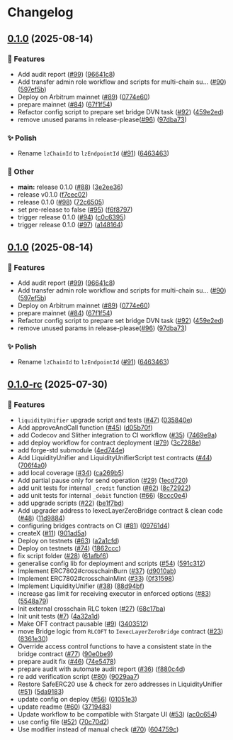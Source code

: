# Changelog

## [0.1.0](https://github.com/iExecBlockchainComputing/rlc-multichain/compare/v0.1.0-rc...v0.1.0) (2025-08-14)


### 🚀 Features

* Add audit report ([#99](https://github.com/iExecBlockchainComputing/rlc-multichain/issues/99)) ([96641c8](https://github.com/iExecBlockchainComputing/rlc-multichain/commit/96641c823fdbcf11003d76179831b8b734cefbce))
* Add transfer admin role workflow and scripts for multi-chain su… ([#90](https://github.com/iExecBlockchainComputing/rlc-multichain/issues/90)) ([597ef5b](https://github.com/iExecBlockchainComputing/rlc-multichain/commit/597ef5b5c22cef9787b5d2a4de6fb94a0fdb7818))
* Deploy on Arbitrum mainnet ([#89](https://github.com/iExecBlockchainComputing/rlc-multichain/issues/89)) ([0774e60](https://github.com/iExecBlockchainComputing/rlc-multichain/commit/0774e606143bdf3e022c3c887ace0b0d638f6f19))
* prepare mainnet ([#84](https://github.com/iExecBlockchainComputing/rlc-multichain/issues/84)) ([67f1f54](https://github.com/iExecBlockchainComputing/rlc-multichain/commit/67f1f5467eed743cc627afd6153f865e99977e91))
* Refactor config script to prepare set bridge DVN task ([#92](https://github.com/iExecBlockchainComputing/rlc-multichain/issues/92)) ([459e2ed](https://github.com/iExecBlockchainComputing/rlc-multichain/commit/459e2ed493768aeee9e175a79201496633b3ae87))
* remove unused params in release-please([#96](https://github.com/iExecBlockchainComputing/rlc-multichain/issues/96)) ([97dba73](https://github.com/iExecBlockchainComputing/rlc-multichain/commit/97dba73ae92577d7b9d0b55456a2c066459947b8))


### ✨ Polish

* Rename `lzChainId` to `lzEndpointId` ([#91](https://github.com/iExecBlockchainComputing/rlc-multichain/issues/91)) ([6463463](https://github.com/iExecBlockchainComputing/rlc-multichain/commit/6463463055d419dab6fedaf8ff640d612aaaee4d))


### 🧰 Other

* **main:** release 0.1.0 ([#88](https://github.com/iExecBlockchainComputing/rlc-multichain/issues/88)) ([3e2ee36](https://github.com/iExecBlockchainComputing/rlc-multichain/commit/3e2ee361006b9a9cdc46fa67cc966bb4c7c67e03))
* release  v0.1.0 ([f7cec02](https://github.com/iExecBlockchainComputing/rlc-multichain/commit/f7cec02111018b378af9542d7d875e9e4a3f11ad))
* release 0.1.0 ([#98](https://github.com/iExecBlockchainComputing/rlc-multichain/issues/98)) ([72c6505](https://github.com/iExecBlockchainComputing/rlc-multichain/commit/72c65054a3bb9e758d57b11d5440b2aaa772c229))
* set pre-release to false ([#95](https://github.com/iExecBlockchainComputing/rlc-multichain/issues/95)) ([f6f8797](https://github.com/iExecBlockchainComputing/rlc-multichain/commit/f6f8797b86565bfdb72da3cc73be9b238c4c3cbe))
* trigger release 0.1.0 ([#94](https://github.com/iExecBlockchainComputing/rlc-multichain/issues/94)) ([c0c6395](https://github.com/iExecBlockchainComputing/rlc-multichain/commit/c0c639508cc9aa37c95ac540bbd174736a079864))
* trigger release 0.1.0 ([#97](https://github.com/iExecBlockchainComputing/rlc-multichain/issues/97)) ([a148164](https://github.com/iExecBlockchainComputing/rlc-multichain/commit/a148164dff1ce22ba6b713ed3dabf62d05c6c8cc))

## [0.1.0](https://github.com/iExecBlockchainComputing/rlc-multichain/compare/v0.1.0-rc...v0.1.0) (2025-08-14)

### 🚀 Features

* Add audit report ([#99](https://github.com/iExecBlockchainComputing/rlc-multichain/issues/99)) ([96641c8](https://github.com/iExecBlockchainComputing/rlc-multichain/commit/96641c823fdbcf11003d76179831b8b734cefbce))
* Add transfer admin role workflow and scripts for multi-chain su… ([#90](https://github.com/iExecBlockchainComputing/rlc-multichain/issues/90)) ([597ef5b](https://github.com/iExecBlockchainComputing/rlc-multichain/commit/597ef5b5c22cef9787b5d2a4de6fb94a0fdb7818))
* Deploy on Arbitrum mainnet ([#89](https://github.com/iExecBlockchainComputing/rlc-multichain/issues/89)) ([0774e60](https://github.com/iExecBlockchainComputing/rlc-multichain/commit/0774e606143bdf3e022c3c887ace0b0d638f6f19))
* prepare mainnet ([#84](https://github.com/iExecBlockchainComputing/rlc-multichain/issues/84)) ([67f1f54](https://github.com/iExecBlockchainComputing/rlc-multichain/commit/67f1f5467eed743cc627afd6153f865e99977e91))
* Refactor config script to prepare set bridge DVN task ([#92](https://github.com/iExecBlockchainComputing/rlc-multichain/issues/92)) ([459e2ed](https://github.com/iExecBlockchainComputing/rlc-multichain/commit/459e2ed493768aeee9e175a79201496633b3ae87))
* remove unused params in release-please([#96](https://github.com/iExecBlockchainComputing/rlc-multichain/issues/96)) ([97dba73](https://github.com/iExecBlockchainComputing/rlc-multichain/commit/97dba73ae92577d7b9d0b55456a2c066459947b8))

### ✨ Polish

* Rename `lzChainId` to `lzEndpointId` ([#91](https://github.com/iExecBlockchainComputing/rlc-multichain/issues/91)) ([6463463](https://github.com/iExecBlockchainComputing/rlc-multichain/commit/6463463055d419dab6fedaf8ff640d612aaaee4d))

## [0.1.0-rc](https://github.com/iExecBlockchainComputing/rlc-multichain/compare/v0.1.0...v0.1.0-rc) (2025-07-30)

### 🚀 Features

* `liquidityUnifier` upgrade script and tests ([#47](https://github.com/iExecBlockchainComputing/rlc-multichain/issues/47)) ([035840e](https://github.com/iExecBlockchainComputing/rlc-multichain/commit/035840e2eaeef5e11acf36247f284f46f75cf70e))
* Add approveAndCall function ([#45](https://github.com/iExecBlockchainComputing/rlc-multichain/issues/45)) ([d05b70f](https://github.com/iExecBlockchainComputing/rlc-multichain/commit/d05b70f71668b3f49c9de8bf6210bd49c457832f))
* add Codecov and Slither integration to CI workflow ([#35](https://github.com/iExecBlockchainComputing/rlc-multichain/issues/35)) ([7469e9a](https://github.com/iExecBlockchainComputing/rlc-multichain/commit/7469e9a37b1bd77110417ccb49fc4787b603cf80))
* add deploy workflow for contract deployment ([#79](https://github.com/iExecBlockchainComputing/rlc-multichain/issues/79)) ([3c7288e](https://github.com/iExecBlockchainComputing/rlc-multichain/commit/3c7288ed15e8618a751a8a36e9deea3311339da8))
* add forge-std submodule ([4ed744e](https://github.com/iExecBlockchainComputing/rlc-multichain/commit/4ed744ee8407ad3f76cf9d90887904549a55ca6c))
* Add LiquidityUnifier and LiquidityUnifierScript test contracts ([#44](https://github.com/iExecBlockchainComputing/rlc-multichain/issues/44)) ([706f4a0](https://github.com/iExecBlockchainComputing/rlc-multichain/commit/706f4a059c68618f41ca2556ee05316ed316e25d))
* add local coverage ([#34](https://github.com/iExecBlockchainComputing/rlc-multichain/issues/34)) ([ca269b5](https://github.com/iExecBlockchainComputing/rlc-multichain/commit/ca269b5cd310cf71fbb6b10327aeceae8b2618f7))
* Add partial pause only for send operation ([#29](https://github.com/iExecBlockchainComputing/rlc-multichain/issues/29)) ([1ecd720](https://github.com/iExecBlockchainComputing/rlc-multichain/commit/1ecd720a44d22cd1b1a841c77508042e3f4fd879))
* add unit tests for internal `_credit` function ([#62](https://github.com/iExecBlockchainComputing/rlc-multichain/issues/62)) ([8c72922](https://github.com/iExecBlockchainComputing/rlc-multichain/commit/8c72922f2122e0a5e58096a51ce9b4d1c78d7ae3))
* add unit tests for internal `_debit` function ([#66](https://github.com/iExecBlockchainComputing/rlc-multichain/issues/66)) ([8ccc0e4](https://github.com/iExecBlockchainComputing/rlc-multichain/commit/8ccc0e461981170f7a340104d848dfd4a0e5ed6e))
* add upgrade scripts ([#22](https://github.com/iExecBlockchainComputing/rlc-multichain/issues/22)) ([be1f7bd](https://github.com/iExecBlockchainComputing/rlc-multichain/commit/be1f7bd1a1099de36f3d16652c7f3ad054502c0a))
* Add upgrader address to IexecLayerZeroBridge contract & clean code ([#48](https://github.com/iExecBlockchainComputing/rlc-multichain/issues/48)) ([11d9884](https://github.com/iExecBlockchainComputing/rlc-multichain/commit/11d9884b2d46463adcafd8107b3b7c13954a1370))
* configuring bridges contracts on CI ([#81](https://github.com/iExecBlockchainComputing/rlc-multichain/issues/81)) ([09761d4](https://github.com/iExecBlockchainComputing/rlc-multichain/commit/09761d4bb9c252a6ca9a0020d2ad7979ec9ae75f))
* createX ([#11](https://github.com/iExecBlockchainComputing/rlc-multichain/issues/11)) ([901ad5a](https://github.com/iExecBlockchainComputing/rlc-multichain/commit/901ad5ab3bdacb6552430afd953e1fe8efd16e11))
* Deploy on testnets ([#63](https://github.com/iExecBlockchainComputing/rlc-multichain/issues/63)) ([a2a1cfd](https://github.com/iExecBlockchainComputing/rlc-multichain/commit/a2a1cfdf2050c92a82dbe16a1770b4b0b5599288))
* Deploy on testnets ([#74](https://github.com/iExecBlockchainComputing/rlc-multichain/issues/74)) ([1862ccc](https://github.com/iExecBlockchainComputing/rlc-multichain/commit/1862ccce76e3077412241ca217c5164be3f92537))
* fix script folder ([#28](https://github.com/iExecBlockchainComputing/rlc-multichain/issues/28)) ([61afbf6](https://github.com/iExecBlockchainComputing/rlc-multichain/commit/61afbf670346892f227ca7d42ef5b165a0ac5095))
* generalise config lib for deployment and scripts ([#54](https://github.com/iExecBlockchainComputing/rlc-multichain/issues/54)) ([591c312](https://github.com/iExecBlockchainComputing/rlc-multichain/commit/591c312cf62aa6b052e5076662a110bae9ec4697))
* Implement ERC7802#crosschainBurn ([#37](https://github.com/iExecBlockchainComputing/rlc-multichain/issues/37)) ([d9010ab](https://github.com/iExecBlockchainComputing/rlc-multichain/commit/d9010abb4afaeb83b2b836372e1eb5180b4cf35a))
* Implement ERC7802#crosschainMint ([#33](https://github.com/iExecBlockchainComputing/rlc-multichain/issues/33)) ([0f31598](https://github.com/iExecBlockchainComputing/rlc-multichain/commit/0f3159889339b275251901a592e0509d85d29691))
* Implement LiquidityUnifier ([#38](https://github.com/iExecBlockchainComputing/rlc-multichain/issues/38)) ([88d94bf](https://github.com/iExecBlockchainComputing/rlc-multichain/commit/88d94bf37cece2777d7eca9061646b2e8b6966e0))
* increase gas limit for receiving executor in enforced options ([#83](https://github.com/iExecBlockchainComputing/rlc-multichain/issues/83)) ([5548a79](https://github.com/iExecBlockchainComputing/rlc-multichain/commit/5548a79448cec41d437c830c834a042c59ea7ccf))
* Init external crosschain RLC token ([#27](https://github.com/iExecBlockchainComputing/rlc-multichain/issues/27)) ([68c17ba](https://github.com/iExecBlockchainComputing/rlc-multichain/commit/68c17bae2fea68ebf66a8e76c80ece982134c85b))
* Init unit tests ([#7](https://github.com/iExecBlockchainComputing/rlc-multichain/issues/7)) ([4a32a1d](https://github.com/iExecBlockchainComputing/rlc-multichain/commit/4a32a1d7135ac7504934259898833f6f27af8c22))
* Make OFT contract pausable ([#9](https://github.com/iExecBlockchainComputing/rlc-multichain/issues/9)) ([3403512](https://github.com/iExecBlockchainComputing/rlc-multichain/commit/3403512dd630ef286a258015b5cf1eb4db46d336))
* move Bridge logic from `RLCOFT` to `IexecLayerZeroBridge` contract ([#23](https://github.com/iExecBlockchainComputing/rlc-multichain/issues/23)) ([8361e30](https://github.com/iExecBlockchainComputing/rlc-multichain/commit/8361e30d3030851cf0da909d68a7303cf2cbe1cd))
* Override access control functions to have a consistent state in the bridge contract ([#77](https://github.com/iExecBlockchainComputing/rlc-multichain/issues/77)) ([90e0be9](https://github.com/iExecBlockchainComputing/rlc-multichain/commit/90e0be9485a6c938df240fddb801bc91774abd31))
* prepare audit fix ([#46](https://github.com/iExecBlockchainComputing/rlc-multichain/issues/46)) ([74e5478](https://github.com/iExecBlockchainComputing/rlc-multichain/commit/74e5478b84bcf7fc7dd53423eaba508ea421725c))
* prepare audit with automate audit report ([#36](https://github.com/iExecBlockchainComputing/rlc-multichain/issues/36)) ([f880c4d](https://github.com/iExecBlockchainComputing/rlc-multichain/commit/f880c4d7867e056b1e41c5445de672d52438e4a1))
* re add verification script ([#80](https://github.com/iExecBlockchainComputing/rlc-multichain/issues/80)) ([9029aa7](https://github.com/iExecBlockchainComputing/rlc-multichain/commit/9029aa7ec207f55405f8e00ab5d6b9c220b5bddf))
* Restore SafeERC20 use & check for zero addresses in LiquidityUnifier ([#51](https://github.com/iExecBlockchainComputing/rlc-multichain/issues/51)) ([5da9183](https://github.com/iExecBlockchainComputing/rlc-multichain/commit/5da9183b9e6b075e9e9e6271bb790b126e5d9795))
* update config on deploy ([#56](https://github.com/iExecBlockchainComputing/rlc-multichain/issues/56)) ([01051e3](https://github.com/iExecBlockchainComputing/rlc-multichain/commit/01051e39369737240d61ed6fd9b3916320fce362))
* update readme ([#60](https://github.com/iExecBlockchainComputing/rlc-multichain/issues/60)) ([3719483](https://github.com/iExecBlockchainComputing/rlc-multichain/commit/37194839ffbe9b5b8265b98f5788aa47591c580a))
* Update workflow to be compatible with Stargate UI ([#53](https://github.com/iExecBlockchainComputing/rlc-multichain/issues/53)) ([ac0c654](https://github.com/iExecBlockchainComputing/rlc-multichain/commit/ac0c6542e8fcf98a1144b8c5949eaa4ed4f09bab))
* use config file ([#52](https://github.com/iExecBlockchainComputing/rlc-multichain/issues/52)) ([70c70d2](https://github.com/iExecBlockchainComputing/rlc-multichain/commit/70c70d23e27ba64a1216dfa0b81e4b23fee3c049))
* Use modifier instead of manual check ([#70](https://github.com/iExecBlockchainComputing/rlc-multichain/issues/70)) ([604759c](https://github.com/iExecBlockchainComputing/rlc-multichain/commit/604759cbc85fa35ed38f71cf41cc1732551976f2))
